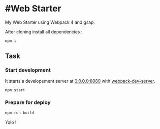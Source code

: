 #Web Starter
===================

My Web Starter using Webpack 4 and gsap.

After cloning install all dependencies :
```bash
npm i
```

## Task
### Start development
It starts a developement server at [0.0.0.0:8080](http://0.0.0.0:8080) with [webpack-dev-server](https://github.com/webpack/webpack-dev-server).
```bash
npm start
```
### Prepare for deploy
```bash
npm run build
```

Yolo !
